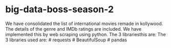 # big-data-boss-season-2
We have consolidated the list of international movies remade in kollywood. The details of the genre and IMDb ratings are included.
We have implemented this by web scraping using python.
The 3 librariesthis are:
The 3 libraries used are:
        # requests
        # BeautifulSoup
        # pandas
